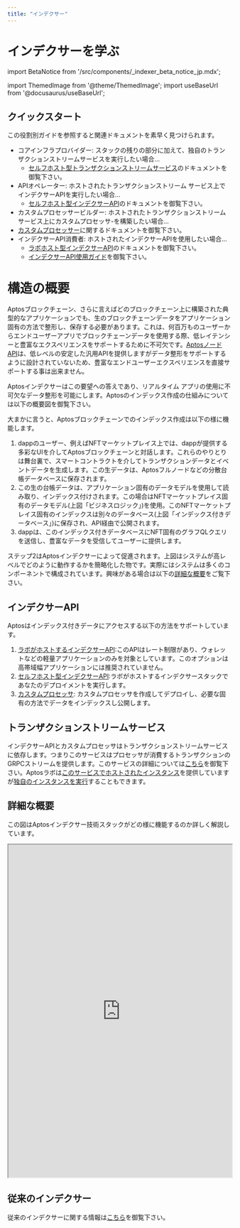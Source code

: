 ```yaml
---
title: "インデクサー"
---
```


# インデクサーを学ぶ

<!-- import BetaNotice from '../../src/components/\_indexer_beta_notice_jp.mdx'; -->
import BetaNotice from '/src/components/\_indexer_beta_notice_jp.mdx';

import ThemedImage from '@theme/ThemedImage';
import useBaseUrl from '@docusaurus/useBaseUrl';

<BetaNotice />

## クイックスタート

この役割別ガイドを参照すると関連ドキュメントを素早く見つけられます。

- コアインフラプロバイダー: スタックの残りの部分に加えて、独自のトランザクションストリームサービスを実行したい場合...
  - [セルフホスト型トランザクションストリームサービス](/indexer/txn-stream/self-hosted)のドキュメントを御覧下さい。
- APIオペレーター: ホストされたトランザクションストリーム サービス上でインデクサーAPIを実行したい場合...
  - [セルフホスト型インデクサーAPI](/indexer/api/self-hosted)のドキュメントを御覧下さい。
-  カスタムプロセッサービルダー: ホストされたトランザクションストリームサービス上にカスタムプロセッサ-を構築したい場合...
  - [カスタムプロセッサー](/indexer/custom-processors)に関するドキュメントを御覧下さい。
- インデクサーAPI消費者: ホストされたインデクサーAPIを使用したい場合...
  - [ラボホスト型インデクサーAPI](/indexer/api/labs-hosted)のドキュメントを御覧下さい。
  - [インデクサーAPI使用ガイド](/idexer/api/usage-guide)を御覧下さい。
  
# 構造の概要

Aptosブロックチェーン、さらに言えばどのブロックチェーン上に構築された典型的なアプリケーションでも、生のブロックチェーンデータをアプリケーション固有の方法で整形し、保存する必要があります。これは、何百万ものユーザーからエンドユーザーアプリでブロックチェーンデータを使用する際、低レイテンシーと豊富なエクスペリエンスをサポートするために不可欠です。[AptosノードAPI](https://aptos.dev/nodes/aptos-api-spec#/)は、低レベルの安定した汎用APIを提供しますがデータ整形をサポートするように設計されていないため、豊富なエンドユーザーエクスペリエンスを直接サポートする事は出来ません。

Aptosインデクサーはこの要望への答えであり、リアルタイム アプリの使用に不可欠なデータ整形を可能にします。Aptosのインデックス作成の仕組みについては以下の概要図を御覧下さい。

<center>
<ThemedImage
alt="Signed Transaction Flow"
sources={{
    light: useBaseUrl('/img/docs/aptos-indexing.svg'),
    dark: useBaseUrl('/img/docs/aptos-indexing-dark.svg'),
  }}
/>
</center>

大まかに言うと、Aptosブロックチェーンでのインデックス作成は以下の様に機能します。

1. dappのユーザー、例えばNFTマーケットプレイス上では、dappが提供する多彩なUIを介してAptosブロックチェーンと対話します。これらのやりとりは舞台裏で、スマートコントラクトを介してトランザクションデータとイベントデータを生成します。この生データは、Aptosフルノードなどの分散台帳データベースに保存されます。
2. この生の台帳データは、アプリケーション固有のデータモデルを使用して読み取り、インデックス付けされます。この場合はNFTマーケットプレイス固有のデータモデル(上図「ビジネスロジック」)を使用。このNFTマーケットプレイス固有のインデックスは別々のデータベース(上図「インデックス付きデータベース」)に保存され、API経由で公開されます。
3. dappは、このインデックス付きデータベースにNFT固有のグラフQLクエリを送信し、豊富なデータを受信して​​ユーザーに提供します。

ステップ2はAptosインデクサーによって促進されます。上図はシステムが高レベルでどのように動作するかを簡略化した物です。実際にはシステムは多くのコンポーネントで構成されています。興味がある場合は以下の[詳細な概要](#detailed-overview)をご覧下さい。

## インデクサーAPI

Aptosはインデックス付きデータにアクセスする以下の方法をサポートしています。

1. [ラボがホストするインデクサーAPI](/indexer/api/labs-hosted):このAPIはレート制限があり、ウォレットなどの軽量アプリケーションのみを対象としています。このオプションは高帯域幅アプリケーションには推奨されていません。 
2. [セルフホスト型インデクサーAPI](/indexer/api/self-hosted):ラボがホストするインデクサースタックであなたのデプロイメントを実行します。
3. [カスタムプロセッサ](/indexer/custom-processors): カスタムプロセッサを作成してデプロイし、必要な固有の方法でデータをインデックスし公開します。

## トランザクションストリームサービス

インデクサーAPIとカスタムプロセッサはトランザクションストリームサービスに依存します。つまりこのサービスはプロセッサが消費するトランザクションのGRPCストリームを提供します。このサービスの詳細については[こちら](/indexer/txn-stream/index)を御覧下さい。Aptosラボは[このサービスでホストされたインスタンス](/indexer/txn-stream/labs-hosted)を提供していますが[独自のインスタンスを実行](/indexer/txn-stream/self-hosted)することもできます。

## 詳細な概要

この図はAptosインデクサー技術スタックがどの様に機能するのか詳しく解説しています。

<div style={{textAlign:"center"}}>
<div style={{marginBottom: 20}}>
<iframe
  style={{border: "1px solid rgba(0, 0, 0, 0.1);"}}
  width="100%"
  height="750"
  src="https://www.figma.com/embed?embed_host=share&url=https%3A%2F%2Fwww.figma.com%2Ffile%2FsVhSOGR7ZT4CdeUzlXyduD%2FIndexer-Overview%3Ftype%3Dwhiteboard%26node-id%3D0%253A1%26t%3DUnUKeEaBE7ETMksb-1"
  allowfullscreen>
</iframe>
</div>
</div>

<!-- TODO: Write an explanation of this diagram. -->

## 従来のインデクサー

従来のインデクサーに関する情報は[こちら](/indexer/legacy)を御覧下さい。



